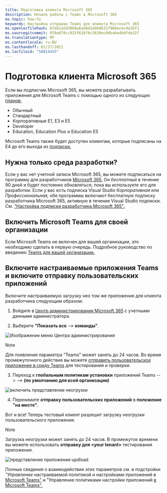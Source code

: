 ```yaml
---
title: Подготовка клиента Microsoft 365
description: Начало работы с Teams в Microsoft 365
ms.topic: how-to
keywords: Настройка отправки Teams для клиента Microsoft 365
ms.openlocfilehash: bfeb1a5d39b8a6ad8d1dd4d631f984ecec4e26f1
ms.sourcegitcommit: 976e870cc925f61b76c3830ec04ba6e4bdfde32f
ms.translationtype: MT
ms.contentlocale: ru-RU
ms.lasthandoff: 01/27/2021
ms.locfileid: "50014455"
---
```

# <a name="prepare-your-microsoft-365-tenant"></a>Подготовка клиента Microsoft 365

Если вы подписчик Microsoft 365, вы можете разрабатывать приложения для Microsoft Teams с помощью одного из следующих [планов:](https://products.office.com/business/compare-more-office-365-for-business-plans)

* Обычный
* Стандартный
* Корпоративные E1, E3 и E5
* Developer
* Education, Education Plus и Education E5

Microsoft Teams также будет доступен клиентам, которые подписаны на E4 до его выхода из [подписки.](https://support.office.com//article/important-information-for-office-365-enterprise-e4-customers-f9572348-43a2-43fa-a3d8-3b6c9c042147)

## <a name="just-need-a-development-environment"></a>Нужна только среда разработки?

Если у вас нет учетной записи Microsoft 365, вы можете подписаться на программу для разработчиков [Microsoft 365.](https://developer.microsoft.com/microsoft-365/dev-program) Он *бесплатный* в течение 90 дней и будет постоянно обновляться, пока вы используете его для разработки. Если у вас есть подписка Visual Studio *Корпоративная* или *Профессиональная,* обе программы включают бесплатную подписку разработчика Microsoft 365, активную в течение Visual Studio подписки. [](https://aka.ms/MyVisualStudioBenefits) *См.* ["Настройка подписки разработчика Microsoft 365".](https://docs.microsoft.com/office/developer-program/office-365-developer-program-get-started)

## <a name="enable-microsoft-teams-for-your-organization"></a>Включить Microsoft Teams для своей организации 

Если Microsoft Teams не включен для вашей организации, это необходимо сделать в первую очередь. Подробное руководство по введению [Teams для вашей организации.](/microsoftteams/enable-features-office-365)

## <a name="enable-custom-teams-apps-and-turn-on-custom-app-uploading"></a>Включите настраиваемые приложения Teams и включите отправку пользовательских приложений

Включите настраиваемую загрузку нео том же приложения для клиента разработчика следующим образом:

1. Войдите в [Центр администрирования Microsoft 365](https://admin.microsoft.com/Adminportal/Home?source=applauncher#/homepage#/) с учетными данными администратора. 

2. Выберите **"Показать все**  -->  **команды"**. 

![Изображение меню Центра администрирования](~/assets/images/prepare-test-tenant/admin-center.png)

> [!Note] 
> Для появления параметра "Teams" может занять до 24 часов. Во время промежуточного действия вы можете [отправить пользовательское приложение в среду Teams](/microsoftteams/upload-custom-apps#validate) для тестирования и проверки.

3. Переход к **глобальным политикам установки** приложений Teams  -->    -->  **(по умолчанию для всей организации)**  

![включить представление неогрузки](~/assets/images/prepare-test-tenant/turn-on-sideload.png)

4. Перенимите **отправку пользовательских приложений** в **положение "на месте".**

Вот и все! Теперь тестовый клиент разрешит загрузку неогрузки пользовательского приложения.

> [!Note] 
> Загрузка неогрузки может занять до 24 часов. В промежуток времени вы можете использовать **отправку для \<your tenant>** тестирования приложения.

![представление приложения updload](~/assets/images/prepare-test-tenant/upload-for-contoso.png)

Полные сведения о взаимодействии этих параметров см. в подстройки *"Управление* настраиваемой политикой и настройками приложений в [Microsoft Teams"](https://docs.microsoft.com/microsoftteams/teams-custom-app-policies-and-settings) и "Управление политиками настройки приложений [в Microsoft Teams".](https://docs.microsoft.com/microsoftteams/teams-app-setup-policies)
